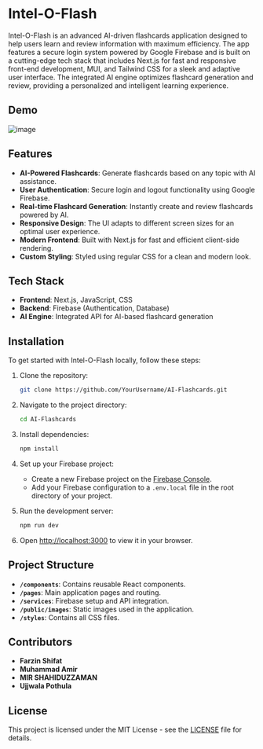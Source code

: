 # Intel-O-Flash

Intel-O-Flash is an advanced AI-driven flashcards application designed to help users learn and review information with maximum efficiency. The app features a secure login system powered by Google Firebase and is built on a cutting-edge tech stack that includes Next.js for fast and responsive front-end development, MUI, and Tailwind CSS for a sleek and adaptive user interface. The integrated AI engine optimizes flashcard generation and review, providing a personalized and intelligent learning experience.

## Demo

![image](https://github.com/user-attachments/assets/99c875a8-5b79-499e-8d6e-2cf682af0932)

## Features

- **AI-Powered Flashcards**: Generate flashcards based on any topic with AI assistance.
- **User Authentication**: Secure login and logout functionality using Google Firebase.
- **Real-time Flashcard Generation**: Instantly create and review flashcards powered by AI.
- **Responsive Design**: The UI adapts to different screen sizes for an optimal user experience.
- **Modern Frontend**: Built with Next.js for fast and efficient client-side rendering.
- **Custom Styling**: Styled using regular CSS for a clean and modern look.

## Tech Stack

- **Frontend**: Next.js, JavaScript, CSS
- **Backend**: Firebase (Authentication, Database)
- **AI Engine**: Integrated API for AI-based flashcard generation

## Installation

To get started with Intel-O-Flash locally, follow these steps:

1. Clone the repository:
    ```bash
    git clone https://github.com/YourUsername/AI-Flashcards.git
    ```
2. Navigate to the project directory:
    ```bash
    cd AI-Flashcards
    ```

3. Install dependencies:
    ```bash
    npm install
    ```

4. Set up your Firebase project:
    - Create a new Firebase project on the [Firebase Console](https://console.firebase.google.com/).
    - Add your Firebase configuration to a `.env.local` file in the root directory of your project.

5. Run the development server:
    ```bash
    npm run dev
    ```

6. Open [http://localhost:3000](http://localhost:3000) to view it in your browser.

## Project Structure

- **`/components`**: Contains reusable React components.
- **`/pages`**: Main application pages and routing.
- **`/services`**: Firebase setup and API integration.
- **`/public/images`**: Static images used in the application.
- **`/styles`**: Contains all CSS files.

## Contributors

- **Farzin Shifat**
- **Muhammad Amir**
- **MIR SHAHIDUZZAMAN**
- **Ujjwala Pothula**

## License

This project is licensed under the MIT License - see the [LICENSE](LICENSE) file for details.
